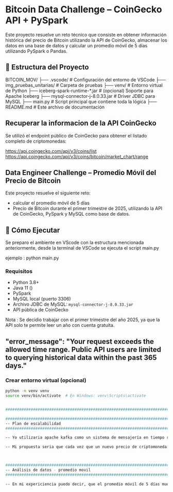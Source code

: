 # Bitcoin Data Challenge – CoinGecko API + PySpark

Este proyecto resuelve un reto técnico que consiste en obtener información histórica del precio de Bitcoin utilizando la API de CoinGecko, almacenar los datos en una base de datos y calcular un promedio móvil de 5 días utilizando PySpark o Pandas.



## 🧱 Estructura del Proyecto

BITCOIN_MOV/ 
  ├── .vscode/ # Configuración del entorno de VSCode
  ├── img_pruebas_unitarias/ # Carpeta de pruebas 
  ├── venv/ # Entorno virtual de Python
  ├── iceberg-spark-runtime-*.jar # (opcional) Soporte para Apache Iceberg
  ├── mysql-connector-j-8.0.33.jar # Driver JDBC para MySQL
  ├── main.py # Script principal que contiene toda la lógica
  ├── README.md # Este archivo de documentación 


## Recuperar la informacion de la API CoinGecko

Se utilizó el endpoint público de CoinGecko para obtener el listado completo de criptomonedas:

https://api.coingecko.com/api/v3/coins/list
https://api.coingecko.com/api/v3/coins/bitcoin/market_chart/range


## Data Engineer Challenge – Promedio Móvil del Precio de Bitcoin

Este proyecto resuelve el siguiente reto:
 * calcular el promedio móvil de 5 días
 * Precio de Bitcoin durante el primer trimestre de 2025, utilizando la API de CoinGecko, PySpark y MySQL como base de datos.


## 🚀 Cómo Ejecutar

Se preparo el ambiente en VScode con la estructura mencionada anteriormente, desde la terminal de VSCode se ejecuta el script main.py

ejemplo :  python main.py

### Requisitos

- Python 3.8+
- Java 11 ()
- PySpark
- MySQL local (puerto 3306)
- Archivo JDBC de MySQL: `mysql-connector-j-8.0.33.jar`
- API pública de CoinGecko

Nota : Se decidio trabajar con el primer trimestre del año 2025, ya que la API solo te permite leer un año con cuenta gratuita.

## "error_message": "Your request exceeds the allowed time range. Public API users are limited to querying historical data within the past 365 days."

### Crear entorno virtual (opcional)

```bash
python -m venv venv
source venv/bin/activate  # En Windows: venv\Scripts\activate


##########################################################################################################################################################

#########################################################################
-- Plan de escalabilidad
#########################################################################

-- Yo utilizaria apache kafka como un sistema de mensajería en tiempo real para consumir los precios de las criptomonedas de múltiples fuentes como la API de CoinGecko. He tenido la oportunidad de trabajar con Kafka, y me ha permitido manejar flujos de datos en tiempo real de manera eficiente.

-- Mi propuesta seria que cada vez que un nuevo precio de criptomoneda esté disponible , este se publicaría en un topico de Kafka. Los consumidores de este topico leerían los datos en tiempo real y realizarían las transformaciones necesarias en spark.



#########################################################################
-- Análisis de datos - promedio movil
#########################################################################

-- En mi expericiencia puedo decir, que el promedio móvil de 5 días muestra cómo ha estado cambiando el precio de Bitcoin en los últimos días. Si el promedio sube, significa que el precio está subiendo. Si baja, significa que está bajando. Este análisis también nos ayuda a ver la volatilidad, porque cuando el mercado es muy inestable, el promedio puede subir y bajar rápido.

